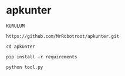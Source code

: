 # apkunter
`KURULUM`

`https://github.com/MrRobotroot/apkunter.git`


`cd apkunter`


`pip install -r requirements`


`python tool.py`
